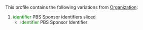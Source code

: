 This profile contains the following variations from [Organization](http://hl7.org/fhir/R4/Organization):

1. <span style='color:green'> identifier </span> PBS Sponsor identifiers sliced
   * <span style='color:green'> identifier </span> PBS Sponsor Identifier